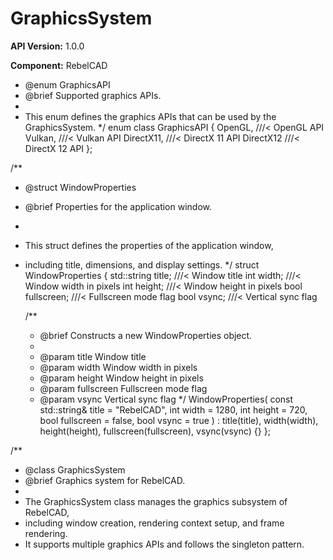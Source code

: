 # GraphicsSystem

**API Version:** 1.0.0

**Component:** RebelCAD

* @enum GraphicsAPI
 * @brief Supported graphics APIs.
 * 
 * This enum defines the graphics APIs that can be used by the GraphicsSystem.
 */
enum class GraphicsAPI {
    OpenGL,     ///< OpenGL API
    Vulkan,     ///< Vulkan API
    DirectX11,  ///< DirectX 11 API
    DirectX12   ///< DirectX 12 API
};

/**
 * @struct WindowProperties
 * @brief Properties for the application window.
 * 
 * This struct defines the properties of the application window,
 * including title, dimensions, and display settings.
 */
struct WindowProperties {
    std::string title;  ///< Window title
    int width;          ///< Window width in pixels
    int height;         ///< Window height in pixels
    bool fullscreen;    ///< Fullscreen mode flag
    bool vsync;         ///< Vertical sync flag

    /**
     * @brief Constructs a new WindowProperties object.
     * 
     * @param title Window title
     * @param width Window width in pixels
     * @param height Window height in pixels
     * @param fullscreen Fullscreen mode flag
     * @param vsync Vertical sync flag
     */
    WindowProperties(
        const std::string& title = "RebelCAD",
        int width = 1280,
        int height = 720,
        bool fullscreen = false,
        bool vsync = true
    ) : title(title), width(width), height(height), fullscreen(fullscreen), vsync(vsync) {}
};

/**
 * @class GraphicsSystem
 * @brief Graphics system for RebelCAD.
 * 
 * The GraphicsSystem class manages the graphics subsystem of RebelCAD,
 * including window creation, rendering context setup, and frame rendering.
 * It supports multiple graphics APIs and follows the singleton pattern.

